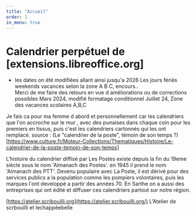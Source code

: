 ```yaml
---
title: "Accueil"
order: 1
in_menu: true
---
```

# Calendrier perpétuel de [extensions.libreoffice.org]

* les dates on été modifiées allant ainsi jusqu'a 2026  Les jours fériés weekends vacances selon la zone A B C, encours..                                       
Merci de me faire des retours en vue d améliorations ou de corrections possibles
Mars 2024, modifié formatage conditionnel 
Juillet 24, Zone des vacances scolaires A,B,C

Je fais ca pour ma femme d abord et personnellement car les calendriers que l'on accroche sur le mur , avec des punaises dans chaque coin pour les premiers en tissus, puis c'est les calendriers cartonnés qui les ont remplacé.
source :
(Le "calendrier de la poste", témoin de son temps ?) [https://www.culture.fr/Moteur-Collections/Thematiques/Histoire/Le-calendrier-de-la-poste-temoin-de-son-temps]
 
L'histoire du calendrier diffisé par Les Postes existe depuis la fin du 19eme siècle sous le nom 'Almanach des Postes'. en 1945 il prend le nom 'Almanach des PTT'. 
Devenu populaire avec La Poste, il est dérivé pour des services publics a la population comme les pompiers volontaires, puis les marques l'ont developpé a partir des années 70. 
En Sarthe on a aussi des entreprises qui ont édité et diffuser ces calendriers partout sur notre région.

[https://atelier.scribouilli.org](https://atelier.scribouilli.org/)
L'Atelier de scrbouilli et lechappéebelle 